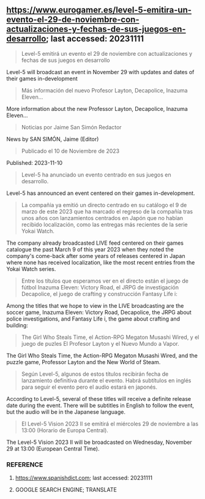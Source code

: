 ## https://www.eurogamer.es/level-5-emitira-un-evento-el-29-de-noviembre-con-actualizaciones-y-fechas-de-sus-juegos-en-desarrollo; last accessed: 20231111

> Level-5 emitirá un evento el 29 de noviembre con actualizaciones y fechas de sus juegos en desarrollo

Level-5 will broadcast an event in November 29 with updates and dates of their games in-development

> Más información del nuevo Profesor Layton, Decapolice, Inazuma Eleven...

More information about the new Professor Layton, Decapolice, Inazuma Eleven...

> Noticias por Jaime San Simón Redactor

News by SAN SIMÓN, Jaime (Editor)

> Publicado el 10 de Noviembre de 2023

Published: 2023-11-10

> Level-5 ha anunciado un evento centrado en sus juegos en desarrollo.

Level-5 has announced an event centered on their games in-development.

> La compañía ya emitió un directo centrado en su catálogo el 9 de marzo de este 2023 que ha marcado el regreso de la compañía tras unos años con lanzamientos centrados en Japón que no habían recibido localización, como las entregas más recientes de la serie Yokai Watch.

The company already broadcasted LIVE feed centered on their games catalogue the past March 9 of this year 2023 when they noted the company's come-back after some years of releases centered in Japan where none has received localization, like the most recent entries from the Yokai Watch series.

> Entre los títulos que esperamos ver en el directo están el juego de fútbol Inazuma Eleven: Victory Road, el JRPG de investigación Decapolice, el juego de crafting y construcción Fantasy Life i: 

Among the titles that we hope to view in the LIVE broadcasting are the soccer game, Inazuma Eleven: Victory Road, Decapolice, the JRPG about police investigations, and Fantasy Life i, the game about crafting and building:

> The Girl Who Steals Time, el Action-RPG Megaton Musashi Wired, y el juego de puzles El Profesor Layton y el Nuevo Mundo a Vapor.

The Girl Who Steals Time, the Action-RPG Megaton Musashi Wired, and the puzzle game, Professor Layton and the New World of Steam.


> Según Level-5, algunos de estos títulos recibirán fecha de lanzamiento definitiva durante el evento. Habrá subtítulos en inglés para seguir el evento pero el audio estará en japonés.

According to Level-5, several of these titles will receive a definite release date during the event. There will be subtitles in English to follow the event, but the audio will be in the Japanese language.

> El Level-5 Vision 2023 II se emitirá el miércoles 29 de noviembre a las 13:00 (Horario de Europa Central). 

The Level-5 Vision 2023 II will be broadcasted on Wednesday, November 29 at 13:00 (European Central Time).

### REFERENCE

1) https://www.spanishdict.com; last accessed: 20231111

2) GOOGLE SEARCH ENGINE; TRANSLATE
